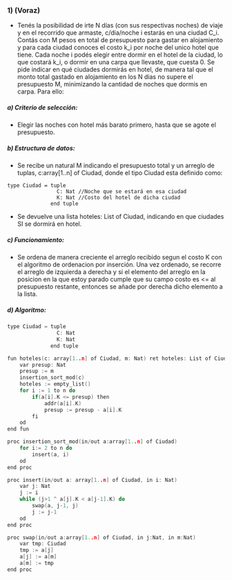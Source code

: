 ### 1) (Voraz)
- Tenés la posibilidad de irte N días (con sus respectivas noches) de viaje y en el recorrido que armaste, c/dia/noche i estarás en una ciudad C_i. Contás con M pesos en total de presupuesto para gastar en alojamiento y para cada ciudad conoces el costo k_i por noche del unico hotel que tiene. Cada noche i podés elegir entre dormir en el hotel de la ciudad, lo que costará k_i, o dormir en una carpa que llevaste, que cuesta 0. Se pide indicar en qué ciudades dormirás en hotel, de manera tal que el monto total gastado en alojamiento en los N dias no supere el presupuesto M, minimizando la cantidad de noches que dormis en carpa. Para ello:

##### a) Criterio de selección:
- Elegir las noches con hotel más barato primero, hasta que se agote el presupuesto. 

##### b) Estructura de datos:
- Se recibe un natural M indicando el presupuesto total y un arreglo de tuplas, c:array[1..n] of Ciudad, donde el tipo Ciudad esta definido como:
~~~
type Ciudad = tuple
                C: Nat //Noche que se estará en esa ciudad
                K: Nat //Costo del hotel de dicha ciudad
              end tuple
~~~
- Se devuelve una lista hoteles: List of Ciudad, indicando en que ciudades SI se dormirá en hotel.

##### c) Funcionamiento:
- Se ordena de manera creciente el arreglo recibido segun el costo K con el algoritmo de ordenacion por inserción. Una vez ordenado, se recorre el arreglo de izquierda a derecha y si el elemento del arreglo en la posicion en la que estoy parado cumple que su campo costo es <= al presupuesto restante, entonces se añade por derecha dicho elemento a la lista.

##### d) Algoritmo:

````C
type Ciudad = tuple
                C: Nat
                K: Nat 
              end tuple

fun hoteles(c: array[1..n] of Ciudad, m: Nat) ret hoteles: List of Ciudad
    var presup: Nat
    presup := m
    insertion_sort_mod(c)
    hoteles := empty_list()
    for i := 1 to n do
        if(a[i].K <= presup) then
            addr(a[i].K)
            presup := presup - a[i].K
        fi
    od
end fun

proc insertion_sort_mod(in/out a:array[1..n] of Ciudad)
    for i:= 2 to n do
        insert(a, i)
    od
end proc

proc insert(in/out a: array[1..n] of Ciudad, in i: Nat)
    var j: Nat
    j := i
    while (j>1 ^ a[j].K < a[j-1].K) do
        swap(a, j-1, j)
        j := j-1
    od 
end proc

proc swap(in/out a:array[1..n] of Ciudad, in j:Nat, in m:Nat)
    var tmp: Ciudad
    tmp := a[j]
    a[j] := a[m]
    a[m] := tmp
end proc
````
